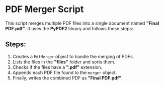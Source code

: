 # PDF Merger Script

This script merges multiple PDF files into a single document named **"Final PDF.pdf"**. It uses the **PyPDF2** library and follows these steps:

## Steps:
1. Creates a `PdfMerger` object to handle the merging of PDFs.
2. Lists the files in the **"files"** folder and sorts them.
3. Checks if the files have a **".pdf"** extension.
4. Appends each PDF file found to the `merger` object.
5. Finally, writes the combined PDF as **"Final PDF.pdf"**.